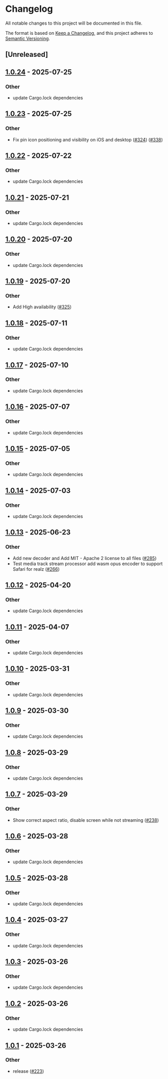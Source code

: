 # Changelog

All notable changes to this project will be documented in this file.

The format is based on [Keep a Changelog](https://keepachangelog.com/en/1.0.0/),
and this project adheres to [Semantic Versioning](https://semver.org/spec/v2.0.0.html).

## [Unreleased]

## [1.0.24](https://github.com/security-union/videocall-rs/compare/videocall-cli-v1.0.23...videocall-cli-v1.0.24) - 2025-07-25

### Other

- update Cargo.lock dependencies

## [1.0.23](https://github.com/security-union/videocall-rs/compare/videocall-cli-v1.0.22...videocall-cli-v1.0.23) - 2025-07-25

### Other

- Fix pin icon positioning and visibility on iOS and desktop ([#324](https://github.com/security-union/videocall-rs/pull/324)) ([#338](https://github.com/security-union/videocall-rs/pull/338))

## [1.0.22](https://github.com/security-union/videocall-rs/compare/videocall-cli-v1.0.21...videocall-cli-v1.0.22) - 2025-07-22

### Other

- update Cargo.lock dependencies

## [1.0.21](https://github.com/security-union/videocall-rs/compare/videocall-cli-v1.0.20...videocall-cli-v1.0.21) - 2025-07-21

### Other

- update Cargo.lock dependencies

## [1.0.20](https://github.com/security-union/videocall-rs/compare/videocall-cli-v1.0.19...videocall-cli-v1.0.20) - 2025-07-20

### Other

- update Cargo.lock dependencies

## [1.0.19](https://github.com/security-union/videocall-rs/compare/videocall-cli-v1.0.18...videocall-cli-v1.0.19) - 2025-07-20

### Other

- Add High availability ([#325](https://github.com/security-union/videocall-rs/pull/325))

## [1.0.18](https://github.com/security-union/videocall-rs/compare/videocall-cli-v1.0.17...videocall-cli-v1.0.18) - 2025-07-11

### Other

- update Cargo.lock dependencies

## [1.0.17](https://github.com/security-union/videocall-rs/compare/videocall-cli-v1.0.16...videocall-cli-v1.0.17) - 2025-07-10

### Other

- update Cargo.lock dependencies

## [1.0.16](https://github.com/security-union/videocall-rs/compare/videocall-cli-v1.0.15...videocall-cli-v1.0.16) - 2025-07-07

### Other

- update Cargo.lock dependencies

## [1.0.15](https://github.com/security-union/videocall-rs/compare/videocall-cli-v1.0.14...videocall-cli-v1.0.15) - 2025-07-05

### Other

- update Cargo.lock dependencies

## [1.0.14](https://github.com/security-union/videocall-rs/compare/videocall-cli-v1.0.13...videocall-cli-v1.0.14) - 2025-07-03

### Other

- update Cargo.lock dependencies

## [1.0.13](https://github.com/security-union/videocall-rs/compare/videocall-cli-v1.0.12...videocall-cli-v1.0.13) - 2025-06-23

### Other

- Add new decoder and Add MIT - Apache 2 license to all files ([#285](https://github.com/security-union/videocall-rs/pull/285))
- Test media track stream processor add wasm opus encoder to support Safari for realz ([#266](https://github.com/security-union/videocall-rs/pull/266))

## [1.0.12](https://github.com/security-union/videocall-rs/compare/videocall-cli-v1.0.11...videocall-cli-v1.0.12) - 2025-04-20

### Other

- update Cargo.lock dependencies

## [1.0.11](https://github.com/security-union/videocall-rs/compare/videocall-cli-v1.0.10...videocall-cli-v1.0.11) - 2025-04-07

### Other

- update Cargo.lock dependencies

## [1.0.10](https://github.com/security-union/videocall-rs/compare/videocall-cli-v1.0.9...videocall-cli-v1.0.10) - 2025-03-31

### Other

- update Cargo.lock dependencies

## [1.0.9](https://github.com/security-union/videocall-rs/compare/videocall-cli-v1.0.8...videocall-cli-v1.0.9) - 2025-03-30

### Other

- update Cargo.lock dependencies

## [1.0.8](https://github.com/security-union/videocall-rs/compare/videocall-cli-v1.0.7...videocall-cli-v1.0.8) - 2025-03-29

### Other

- update Cargo.lock dependencies

## [1.0.7](https://github.com/security-union/videocall-rs/compare/videocall-cli-v1.0.6...videocall-cli-v1.0.7) - 2025-03-29

### Other

- Show correct aspect ratio, disable screen while not streaming ([#238](https://github.com/security-union/videocall-rs/pull/238))

## [1.0.6](https://github.com/security-union/videocall-rs/compare/videocall-cli-v1.0.5...videocall-cli-v1.0.6) - 2025-03-28

### Other

- update Cargo.lock dependencies

## [1.0.5](https://github.com/security-union/videocall-rs/compare/videocall-cli-v1.0.4...videocall-cli-v1.0.5) - 2025-03-28

### Other

- update Cargo.lock dependencies

## [1.0.4](https://github.com/security-union/videocall-rs/compare/videocall-cli-v1.0.3...videocall-cli-v1.0.4) - 2025-03-27

### Other

- update Cargo.lock dependencies

## [1.0.3](https://github.com/security-union/videocall-rs/compare/videocall-cli-v1.0.2...videocall-cli-v1.0.3) - 2025-03-26

### Other

- update Cargo.lock dependencies

## [1.0.2](https://github.com/security-union/videocall-rs/compare/videocall-cli-v1.0.1...videocall-cli-v1.0.2) - 2025-03-26

### Other

- update Cargo.lock dependencies

## [1.0.1](https://github.com/security-union/videocall-rs/compare/videocall-cli-v1.0.0...videocall-cli-v1.0.1) - 2025-03-26

### Other

- release ([#223](https://github.com/security-union/videocall-rs/pull/223))
